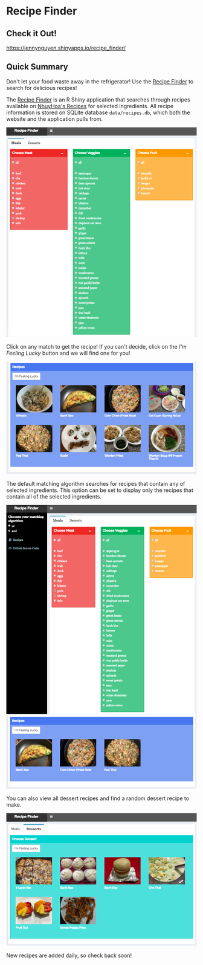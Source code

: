 # Recipe Finder

## Check it Out!

<https://jennynguyen.shinyapps.io/recipe_finder/>

## Quick Summary

Don't let your food waste away in the refrigerator! Use the [Recipe Finder](https://jennynguyen.shinyapps.io/recipe_finder/) to search for delicious recipes!

The [Recipe Finder](https://jennynguyen.shinyapps.io/recipe_finder/) is an R Shiny application that searches through recipes available on [NhuyHoa's Recipes](http://jennguyen1.github.io/nhuyhoa/recipes/) for selected ingredients. All recipe information is stored on SQLite database `data/recipes.db`, which both the website and the application pulls from. 

![screenshot of display 1](images/app_screenshot1.jpg)

Click on any match to get the recipe! If you can't decide, click on the *I'm Feeling Lucky* button and we will find one for you!

![screenshot of display 2](images/app_screenshot2.jpg)

The default matching algorithm searches for recipes that contain any of selected ingredients. This option can be set to display only the recipes that contain all of the selected ingredients. 

![screenshot of display 3](images/app_screenshot3.jpg)
![screenshot of display 4](images/app_screenshot4.jpg)

You can also view all dessert recipes and find a random dessert recipe to make.

![screenshot of display 5](images/app_screenshot5.jpg)

New recipes are added daily, so check back soon!
